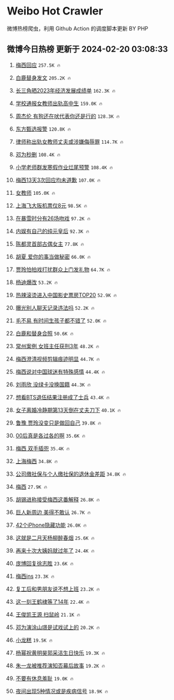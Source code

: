 # Weibo Hot Crawler 



微博热榜爬虫，利用 Github Action 的调度脚本更新 BY PHP 


## 微博今日热榜 更新于 2024-02-20 03:08:33 
1. [梅西回应](https://s.weibo.com/weibo?q=%23%E6%A2%85%E8%A5%BF%E5%9B%9E%E5%BA%94%23&t=31&band_rank=1&Refer=top) `257.5K 🔥` 

1. [白鹿替身发文](https://s.weibo.com/weibo?q=%23%E7%99%BD%E9%B9%BF%E6%9B%BF%E8%BA%AB%E5%8F%91%E6%96%87%23&t=31&band_rank=2&Refer=top) `205.2K 🔥` 

1. [长三角晒2023年经济发展成绩单](https://s.weibo.com/weibo?q=%23%E9%95%BF%E4%B8%89%E8%A7%92%E6%99%922023%E5%B9%B4%E7%BB%8F%E6%B5%8E%E5%8F%91%E5%B1%95%E6%88%90%E7%BB%A9%E5%8D%95%23&t=31&band_rank=3&Refer=top) `162.3K 🔥` 

1. [学校通报女教师出轨高中生](https://s.weibo.com/weibo?q=%23%E5%AD%A6%E6%A0%A1%E9%80%9A%E6%8A%A5%E5%A5%B3%E6%95%99%E5%B8%88%E5%87%BA%E8%BD%A8%E9%AB%98%E4%B8%AD%E7%94%9F%23&t=31&band_rank=4&Refer=top) `159.0K 🔥` 

1. [周杰伦 有狗还在吠代表你还是行的](https://s.weibo.com/weibo?q=%E5%91%A8%E6%9D%B0%E4%BC%A6%20%E6%9C%89%E7%8B%97%E8%BF%98%E5%9C%A8%E5%90%A0%E4%BB%A3%E8%A1%A8%E4%BD%A0%E8%BF%98%E6%98%AF%E8%A1%8C%E7%9A%84&t=31&band_rank=5&Refer=top) `128.3K 🔥` 

1. [东方甄选报警](https://s.weibo.com/weibo?q=%23%E4%B8%9C%E6%96%B9%E7%94%84%E9%80%89%E6%8A%A5%E8%AD%A6%23&t=31&band_rank=6&Refer=top) `120.8K 🔥` 

1. [律师称出轨女教师丈夫或涉嫌侮辱罪](https://s.weibo.com/weibo?q=%23%E5%BE%8B%E5%B8%88%E7%A7%B0%E5%87%BA%E8%BD%A8%E5%A5%B3%E6%95%99%E5%B8%88%E4%B8%88%E5%A4%AB%E6%88%96%E6%B6%89%E5%AB%8C%E4%BE%AE%E8%BE%B1%E7%BD%AA%23&t=31&band_rank=7&Refer=top) `114.7K 🔥` 

1. [邓为秒删](https://s.weibo.com/weibo?q=%E9%82%93%E4%B8%BA%E7%A7%92%E5%88%A0&t=31&band_rank=8&Refer=top) `108.4K 🔥` 

1. [小学老师群发寒假作业烂尾预警](https://s.weibo.com/weibo?q=%23%E5%B0%8F%E5%AD%A6%E8%80%81%E5%B8%88%E7%BE%A4%E5%8F%91%E5%AF%92%E5%81%87%E4%BD%9C%E4%B8%9A%E7%83%82%E5%B0%BE%E9%A2%84%E8%AD%A6%23&t=31&band_rank=9&Refer=top) `108.4K 🔥` 

1. [梅西13天3次回应均未道歉](https://s.weibo.com/weibo?q=%23%E6%A2%85%E8%A5%BF13%E5%A4%A93%E6%AC%A1%E5%9B%9E%E5%BA%94%E5%9D%87%E6%9C%AA%E9%81%93%E6%AD%89%23&t=31&band_rank=10&Refer=top) `107.0K 🔥` 

1. [女教师](https://s.weibo.com/weibo?q=%E5%A5%B3%E6%95%99%E5%B8%88&t=31&band_rank=11&Refer=top) `105.0K 🔥` 

1. [上海飞大阪机票仅8元](https://s.weibo.com/weibo?q=%23%E4%B8%8A%E6%B5%B7%E9%A3%9E%E5%A4%A7%E9%98%AA%E6%9C%BA%E7%A5%A8%E4%BB%858%E5%85%83%23&t=31&band_rank=12&Refer=top) `98.5K 🔥` 

1. [在暴雪时分有26场吻戏](https://s.weibo.com/weibo?q=%23%E5%9C%A8%E6%9A%B4%E9%9B%AA%E6%97%B6%E5%88%86%E6%9C%8926%E5%9C%BA%E5%90%BB%E6%88%8F%23&t=31&band_rank=13&Refer=top) `97.2K 🔥` 

1. [内娱有自己的纯元皇后](https://s.weibo.com/weibo?q=%23%E5%86%85%E5%A8%B1%E6%9C%89%E8%87%AA%E5%B7%B1%E7%9A%84%E7%BA%AF%E5%85%83%E7%9A%87%E5%90%8E%23&t=31&band_rank=14&Refer=top) `92.3K 🔥` 

1. [陈都灵首部古偶女主](https://s.weibo.com/weibo?q=%23%E9%99%88%E9%83%BD%E7%81%B5%E9%A6%96%E9%83%A8%E5%8F%A4%E5%81%B6%E5%A5%B3%E4%B8%BB%23&t=31&band_rank=15&Refer=top) `77.8K 🔥` 

1. [胡夏 爱你的事当做秘密](https://s.weibo.com/weibo?q=%E8%83%A1%E5%A4%8F%20%E7%88%B1%E4%BD%A0%E7%9A%84%E4%BA%8B%E5%BD%93%E5%81%9A%E7%A7%98%E5%AF%86&t=31&band_rank=16&Refer=top) `66.0K 🔥` 

1. [贾玲怕拍戏打扰群众上门发礼物](https://s.weibo.com/weibo?q=%E8%B4%BE%E7%8E%B2%E6%80%95%E6%8B%8D%E6%88%8F%E6%89%93%E6%89%B0%E7%BE%A4%E4%BC%97%E4%B8%8A%E9%97%A8%E5%8F%91%E7%A4%BC%E7%89%A9&t=31&band_rank=17&Refer=top) `64.7K 🔥` 

1. [杨迪爆改](https://s.weibo.com/weibo?q=%23%E6%9D%A8%E8%BF%AA%E7%88%86%E6%94%B9%23&t=31&band_rank=18&Refer=top) `53.2K 🔥` 

1. [热辣滚烫进入中国影史票房TOP20](https://s.weibo.com/weibo?q=%23%E7%83%AD%E8%BE%A3%E6%BB%9A%E7%83%AB%E8%BF%9B%E5%85%A5%E4%B8%AD%E5%9B%BD%E5%BD%B1%E5%8F%B2%E7%A5%A8%E6%88%BFTOP20%23&t=31&band_rank=19&Refer=top) `52.9K 🔥` 

1. [曝光别人聊天记录违法吗](https://s.weibo.com/weibo?q=%23%E6%9B%9D%E5%85%89%E5%88%AB%E4%BA%BA%E8%81%8A%E5%A4%A9%E8%AE%B0%E5%BD%95%E8%BF%9D%E6%B3%95%E5%90%97%23&t=31&band_rank=20&Refer=top) `52.2K 🔥` 

1. [毛不易 有时间生孩子都不错了](https://s.weibo.com/weibo?q=%E6%AF%9B%E4%B8%8D%E6%98%93%20%E6%9C%89%E6%97%B6%E9%97%B4%E7%94%9F%E5%AD%A9%E5%AD%90%E9%83%BD%E4%B8%8D%E9%94%99%E4%BA%86&t=31&band_rank=21&Refer=top) `52.0K 🔥` 

1. [白鹿和替身合照](https://s.weibo.com/weibo?q=%23%E7%99%BD%E9%B9%BF%E5%92%8C%E6%9B%BF%E8%BA%AB%E5%90%88%E7%85%A7%23&t=31&band_rank=22&Refer=top) `50.6K 🔥` 

1. [常州案例 女班主任获刑3年](https://s.weibo.com/weibo?q=%E5%B8%B8%E5%B7%9E%E6%A1%88%E4%BE%8B%20%E5%A5%B3%E7%8F%AD%E4%B8%BB%E4%BB%BB%E8%8E%B7%E5%88%913%E5%B9%B4&t=31&band_rank=23&Refer=top) `48.2K 🔥` 

1. [梅西澄清视频剪辑痕迹明显](https://s.weibo.com/weibo?q=%23%E6%A2%85%E8%A5%BF%E6%BE%84%E6%B8%85%E8%A7%86%E9%A2%91%E5%89%AA%E8%BE%91%E7%97%95%E8%BF%B9%E6%98%8E%E6%98%BE%23&t=31&band_rank=24&Refer=top) `44.7K 🔥` 

1. [梅西说对中国球迷有特殊感情](https://s.weibo.com/weibo?q=%23%E6%A2%85%E8%A5%BF%E8%AF%B4%E5%AF%B9%E4%B8%AD%E5%9B%BD%E7%90%83%E8%BF%B7%E6%9C%89%E7%89%B9%E6%AE%8A%E6%84%9F%E6%83%85%23&t=31&band_rank=25&Refer=top) `44.4K 🔥` 

1. [刘雨欣 没绿卡没换国籍](https://s.weibo.com/weibo?q=%E5%88%98%E9%9B%A8%E6%AC%A3%20%E6%B2%A1%E7%BB%BF%E5%8D%A1%E6%B2%A1%E6%8D%A2%E5%9B%BD%E7%B1%8D&t=31&band_rank=26&Refer=top) `44.3K 🔥` 

1. [想看BTS退伍结果注册成了士兵](https://s.weibo.com/weibo?q=%E6%83%B3%E7%9C%8BBTS%E9%80%80%E4%BC%8D%E7%BB%93%E6%9E%9C%E6%B3%A8%E5%86%8C%E6%88%90%E4%BA%86%E5%A3%AB%E5%85%B5&t=31&band_rank=27&Refer=top) `43.4K 🔥` 

1. [女子离婚冷静期第13天倒在丈夫刀下](https://s.weibo.com/weibo?q=%23%E5%A5%B3%E5%AD%90%E7%A6%BB%E5%A9%9A%E5%86%B7%E9%9D%99%E6%9C%9F%E7%AC%AC13%E5%A4%A9%E5%80%92%E5%9C%A8%E4%B8%88%E5%A4%AB%E5%88%80%E4%B8%8B%23&t=31&band_rank=28&Refer=top) `40.1K 🔥` 

1. [鲁豫 贾玲没变只是做回自己](https://s.weibo.com/weibo?q=%E9%B2%81%E8%B1%AB%20%E8%B4%BE%E7%8E%B2%E6%B2%A1%E5%8F%98%E5%8F%AA%E6%98%AF%E5%81%9A%E5%9B%9E%E8%87%AA%E5%B7%B1&t=31&band_rank=29&Refer=top) `39.8K 🔥` 

1. [00后真是各过各的啊](https://s.weibo.com/weibo?q=%2300%E5%90%8E%E7%9C%9F%E6%98%AF%E5%90%84%E8%BF%87%E5%90%84%E7%9A%84%E5%95%8A%23&t=31&band_rank=30&Refer=top) `35.6K 🔥` 

1. [梅西 双手插兜](https://s.weibo.com/weibo?q=%E6%A2%85%E8%A5%BF%20%E5%8F%8C%E6%89%8B%E6%8F%92%E5%85%9C&t=31&band_rank=31&Refer=top) `35.4K 🔥` 

1. [上海梅西](https://s.weibo.com/weibo?q=%E4%B8%8A%E6%B5%B7%E6%A2%85%E8%A5%BF&t=31&band_rank=32&Refer=top) `34.8K 🔥` 

1. [公司缴社保与个人缴社保的退休金差距](https://s.weibo.com/weibo?q=%23%E5%85%AC%E5%8F%B8%E7%BC%B4%E7%A4%BE%E4%BF%9D%E4%B8%8E%E4%B8%AA%E4%BA%BA%E7%BC%B4%E7%A4%BE%E4%BF%9D%E7%9A%84%E9%80%80%E4%BC%91%E9%87%91%E5%B7%AE%E8%B7%9D%23&t=31&band_rank=33&Refer=top) `34.8K 🔥` 

1. [梅西](https://s.weibo.com/weibo?q=%E6%A2%85%E8%A5%BF&t=31&band_rank=34&Refer=top) `27.9K 🔥` 

1. [胡锡进称接受梅西这番解释](https://s.weibo.com/weibo?q=%23%E8%83%A1%E9%94%A1%E8%BF%9B%E7%A7%B0%E6%8E%A5%E5%8F%97%E6%A2%85%E8%A5%BF%E8%BF%99%E7%95%AA%E8%A7%A3%E9%87%8A%23&t=31&band_rank=35&Refer=top) `26.8K 🔥` 

1. [巨人新周边 美得不敢认](https://s.weibo.com/weibo?q=%E5%B7%A8%E4%BA%BA%E6%96%B0%E5%91%A8%E8%BE%B9%20%E7%BE%8E%E5%BE%97%E4%B8%8D%E6%95%A2%E8%AE%A4&t=31&band_rank=36&Refer=top) `26.7K 🔥` 

1. [42个iPhone隐藏功能](https://s.weibo.com/weibo?q=42%E4%B8%AAiPhone%E9%9A%90%E8%97%8F%E5%8A%9F%E8%83%BD&t=31&band_rank=37&Refer=top) `26.0K 🔥` 

1. [这就是二月天杨柳醉春烟](https://s.weibo.com/weibo?q=%23%E8%BF%99%E5%B0%B1%E6%98%AF%E4%BA%8C%E6%9C%88%E5%A4%A9%E6%9D%A8%E6%9F%B3%E9%86%89%E6%98%A5%E7%83%9F%23&t=31&band_rank=38&Refer=top) `25.6K 🔥` 

1. [再来十次大姨妈就过年了](https://s.weibo.com/weibo?q=%23%E5%86%8D%E6%9D%A5%E5%8D%81%E6%AC%A1%E5%A4%A7%E5%A7%A8%E5%A6%88%E5%B0%B1%E8%BF%87%E5%B9%B4%E4%BA%86%23&t=31&band_rank=39&Refer=top) `24.4K 🔥` 

1. [庞博回复徐志胜](https://s.weibo.com/weibo?q=%23%E5%BA%9E%E5%8D%9A%E5%9B%9E%E5%A4%8D%E5%BE%90%E5%BF%97%E8%83%9C%23&t=31&band_rank=40&Refer=top) `23.6K 🔥` 

1. [梅西ins](https://s.weibo.com/weibo?q=%E6%A2%85%E8%A5%BFins&t=31&band_rank=41&Refer=top) `23.3K 🔥` 

1. [复工后和男朋友说不想上班](https://s.weibo.com/weibo?q=%E5%A4%8D%E5%B7%A5%E5%90%8E%E5%92%8C%E7%94%B7%E6%9C%8B%E5%8F%8B%E8%AF%B4%E4%B8%8D%E6%83%B3%E4%B8%8A%E7%8F%AD&t=31&band_rank=42&Refer=top) `23.2K 🔥` 

1. [这一刻王鹤棣等了14年](https://s.weibo.com/weibo?q=%23%E8%BF%99%E4%B8%80%E5%88%BB%E7%8E%8B%E9%B9%A4%E6%A3%A3%E7%AD%89%E4%BA%8614%E5%B9%B4%23&t=31&band_rank=43&Refer=top) `22.4K 🔥` 

1. [王俊凯王源 扫鼠岭](https://s.weibo.com/weibo?q=%E7%8E%8B%E4%BF%8A%E5%87%AF%E7%8E%8B%E6%BA%90%20%E6%89%AB%E9%BC%A0%E5%B2%AD&t=31&band_rank=44&Refer=top) `21.1K 🔥` 

1. [邓为演涂山璟是试戏试上的](https://s.weibo.com/weibo?q=%23%E9%82%93%E4%B8%BA%E6%BC%94%E6%B6%82%E5%B1%B1%E7%92%9F%E6%98%AF%E8%AF%95%E6%88%8F%E8%AF%95%E4%B8%8A%E7%9A%84%23&t=31&band_rank=45&Refer=top) `20.2K 🔥` 

1. [小龙糕](https://s.weibo.com/weibo?q=%E5%B0%8F%E9%BE%99%E7%B3%95&t=31&band_rank=46&Refer=top) `19.5K 🔥` 

1. [杨幂祝黄明昊郭采洁生日快乐](https://s.weibo.com/weibo?q=%23%E6%9D%A8%E5%B9%82%E7%A5%9D%E9%BB%84%E6%98%8E%E6%98%8A%E9%83%AD%E9%87%87%E6%B4%81%E7%94%9F%E6%97%A5%E5%BF%AB%E4%B9%90%23&t=31&band_rank=47&Refer=top) `19.3K 🔥` 

1. [朱一龙被推荐演知否幕后故事](https://s.weibo.com/weibo?q=%23%E6%9C%B1%E4%B8%80%E9%BE%99%E8%A2%AB%E6%8E%A8%E8%8D%90%E6%BC%94%E7%9F%A5%E5%90%A6%E5%B9%95%E5%90%8E%E6%95%85%E4%BA%8B%23&t=31&band_rank=48&Refer=top) `19.2K 🔥` 

1. [不要有休息羞耻](https://s.weibo.com/weibo?q=%E4%B8%8D%E8%A6%81%E6%9C%89%E4%BC%91%E6%81%AF%E7%BE%9E%E8%80%BB&t=31&band_rank=49&Refer=top) `19.0K 🔥` 

1. [夜间出现5种情况或是疾病信号](https://s.weibo.com/weibo?q=%23%E5%A4%9C%E9%97%B4%E5%87%BA%E7%8E%B05%E7%A7%8D%E6%83%85%E5%86%B5%E6%88%96%E6%98%AF%E7%96%BE%E7%97%85%E4%BF%A1%E5%8F%B7%23&t=31&band_rank=50&Refer=top) `18.9K 🔥` 

